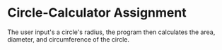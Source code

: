 # Circle-Calculator Assignment
The user input's a circle's radius, the program then calculates the area, diameter, and circumference of the circle.
